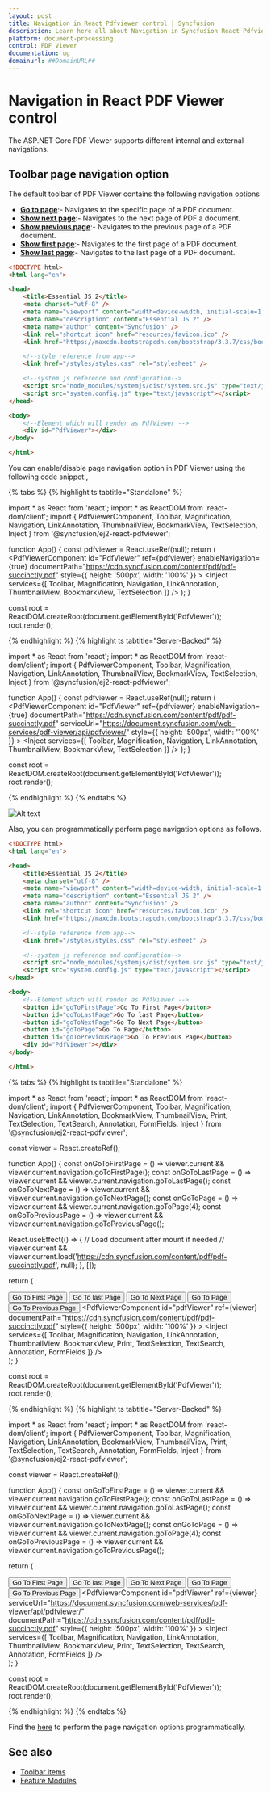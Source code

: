 ```yaml
---
layout: post
title: Navigation in React Pdfviewer control | Syncfusion
description: Learn here all about Navigation in Syncfusion React Pdfviewer control of Syncfusion Essential JS 2 and more.
platform: document-processing
control: PDF Viewer
documentation: ug
domainurl: ##DomainURL##
---
```


# Navigation in React PDF Viewer control

The ASP.NET Core PDF Viewer supports different internal and external navigations.

## Toolbar page navigation option

The default toolbar of PDF Viewer contains the following navigation options

* [**Go to page**](https://ej2.syncfusion.com/react/documentation/api/pdfviewer/navigation/#gotopage):- Navigates to the specific page of a PDF document.
* [**Show next page**](https://ej2.syncfusion.com/react/documentation/api/pdfviewer/navigation/#gotonextpage):- Navigates to the next page of PDF a document.
* [**Show previous page**](https://ej2.syncfusion.com/react/documentation/api/pdfviewer/navigation/#gotopreviouspage):- Navigates to the previous page of a PDF document.
* [**Show first page**](https://ej2.syncfusion.com/react/documentation/api/pdfviewer/navigation/#gotofirstpage):-  Navigates to the first page of a PDF document.
* [**Show last page**](https://ej2.syncfusion.com/react/documentation/api/pdfviewer/navigation/#gotolastpage):- Navigates to the last page of a PDF document.

```html
<!DOCTYPE html>
<html lang="en">

<head>
    <title>Essential JS 2</title>
    <meta charset="utf-8" />
    <meta name="viewport" content="width=device-width, initial-scale=1.0, user-scalable=no" />
    <meta name="description" content="Essential JS 2" />
    <meta name="author" content="Syncfusion" />
    <link rel="shortcut icon" href="resources/favicon.ico" />
    <link href="https://maxcdn.bootstrapcdn.com/bootstrap/3.3.7/css/bootstrap.min.css" rel="stylesheet" />

    <!--style reference from app-->
    <link href="/styles/styles.css" rel="stylesheet" />

    <!--system js reference and configuration-->
    <script src="node_modules/systemjs/dist/system.src.js" type="text/javascript"></script>
    <script src="system.config.js" type="text/javascript"></script>
</head>

<body>
    <!--Element which will render as PdfViewer -->
    <div id="PdfViewer"></div>
</body>

</html>
```

You can enable/disable page navigation option in PDF Viewer using the following code snippet.,

{% tabs %}
{% highlight ts tabtitle="Standalone" %}

import * as React from 'react';
import * as ReactDOM from 'react-dom/client';
import {
  PdfViewerComponent,
  Toolbar,
  Magnification,
  Navigation,
  LinkAnnotation,
  ThumbnailView,
  BookmarkView,
  TextSelection,
  Inject
} from '@syncfusion/ej2-react-pdfviewer';

function App() {
  const pdfviewer = React.useRef(null);
  return (
    <PdfViewerComponent
      id="PdfViewer"
      ref={pdfviewer}
      enableNavigation={true}
      documentPath="https://cdn.syncfusion.com/content/pdf/pdf-succinctly.pdf"
      style={{ height: '500px', width: '100%' }}
    >
      <Inject services={[
        Toolbar,
        Magnification,
        Navigation,
        LinkAnnotation,
        ThumbnailView,
        BookmarkView,
        TextSelection
      ]} />
    </PdfViewerComponent>
  );
}

const root = ReactDOM.createRoot(document.getElementById('PdfViewer'));
root.render(<App />);

{% endhighlight %}
{% highlight ts tabtitle="Server-Backed" %}

import * as React from 'react';
import * as ReactDOM from 'react-dom/client';
import {
  PdfViewerComponent,
  Toolbar,
  Magnification,
  Navigation,
  LinkAnnotation,
  ThumbnailView,
  BookmarkView,
  TextSelection,
  Inject
} from '@syncfusion/ej2-react-pdfviewer';

function App() {
  const pdfviewer = React.useRef(null);
  return (
    <PdfViewerComponent
      id="PdfViewer"
      ref={pdfviewer}
      enableNavigation={true}
      documentPath="https://cdn.syncfusion.com/content/pdf/pdf-succinctly.pdf"
      serviceUrl="https://document.syncfusion.com/web-services/pdf-viewer/api/pdfviewer/"
      style={{ height: '500px', width: '100%' }}
    >
      <Inject services={[
        Toolbar,
        Magnification,
        Navigation,
        LinkAnnotation,
        ThumbnailView,
        BookmarkView,
        TextSelection
      ]} />
    </PdfViewerComponent>
  );
}

const root = ReactDOM.createRoot(document.getElementById('PdfViewer'));
root.render(<App />);

{% endhighlight %}
{% endtabs %}

![Alt text](../images/navigation.png)

Also, you can programmatically perform page navigation options as follows.

```html
<!DOCTYPE html>
<html lang="en">

<head>
    <title>Essential JS 2</title>
    <meta charset="utf-8" />
    <meta name="viewport" content="width=device-width, initial-scale=1.0, user-scalable=no" />
    <meta name="description" content="Essential JS 2" />
    <meta name="author" content="Syncfusion" />
    <link rel="shortcut icon" href="resources/favicon.ico" />
    <link href="https://maxcdn.bootstrapcdn.com/bootstrap/3.3.7/css/bootstrap.min.css" rel="stylesheet" />

    <!--style reference from app-->
    <link href="/styles/styles.css" rel="stylesheet" />

    <!--system js reference and configuration-->
    <script src="node_modules/systemjs/dist/system.src.js" type="text/javascript"></script>
    <script src="system.config.js" type="text/javascript"></script>
</head>

<body>
    <!--Element which will render as PdfViewer -->
    <button id="goToFirstPage">Go To First Page</button>
    <button id="goToLastPage">Go To last Page</button>
    <button id="goToNextPage">Go To Next Page</button>
    <button id="goToPage">Go To Page</button>
    <button id="goToPreviousPage">Go To Previous Page</button>
    <div id="PdfViewer"></div>
</body>

</html>
```

{% tabs %}
{% highlight ts tabtitle="Standalone" %}

import * as React from 'react';
import * as ReactDOM from 'react-dom/client';
import {
  PdfViewerComponent,
  Toolbar,
  Magnification,
  Navigation,
  LinkAnnotation,
  BookmarkView,
  ThumbnailView,
  Print,
  TextSelection,
  TextSearch,
  Annotation,
  FormFields,
  Inject
} from '@syncfusion/ej2-react-pdfviewer';

const viewer = React.createRef();

function App() {
  const onGoToFirstPage = () => viewer.current && viewer.current.navigation.goToFirstPage();
  const onGoToLastPage = () => viewer.current && viewer.current.navigation.goToLastPage();
  const onGoToNextPage = () => viewer.current && viewer.current.navigation.goToNextPage();
  const onGoToPage = () => viewer.current && viewer.current.navigation.goToPage(4);
  const onGoToPreviousPage = () => viewer.current && viewer.current.navigation.goToPreviousPage();

  React.useEffect(() => {
    // Load document after mount if needed
    // viewer.current && viewer.current.load('https://cdn.syncfusion.com/content/pdf/pdf-succinctly.pdf', null);
  }, []);

  return (
    <div>
      <button id="goToFirstPage" onClick={onGoToFirstPage}>Go To First Page</button>
      <button id="goToLastPage" onClick={onGoToLastPage}>Go To last Page</button>
      <button id="goToNextPage" onClick={onGoToNextPage}>Go To Next Page</button>
      <button id="goToPage" onClick={onGoToPage}>Go To Page</button>
      <button id="goToPreviousPage" onClick={onGoToPreviousPage}>Go To Previous Page</button>
      <PdfViewerComponent
        id="pdfViewer"
        ref={viewer}
        documentPath="https://cdn.syncfusion.com/content/pdf/pdf-succinctly.pdf"
        style={{ height: '500px', width: '100%' }}
      >
        <Inject services={[
          Toolbar,
          Magnification,
          Navigation,
          LinkAnnotation,
          ThumbnailView,
          BookmarkView,
          Print,
          TextSelection,
          TextSearch,
          Annotation,
          FormFields
        ]} />
      </PdfViewerComponent>
    </div>
  );
}

const root = ReactDOM.createRoot(document.getElementById('PdfViewer'));
root.render(<App />);

{% endhighlight %}
{% highlight ts tabtitle="Server-Backed" %}

import * as React from 'react';
import * as ReactDOM from 'react-dom/client';
import {
  PdfViewerComponent,
  Toolbar,
  Magnification,
  Navigation,
  LinkAnnotation,
  BookmarkView,
  ThumbnailView,
  Print,
  TextSelection,
  TextSearch,
  Annotation,
  FormFields,
  Inject
} from '@syncfusion/ej2-react-pdfviewer';

const viewer = React.createRef();

function App() {
  const onGoToFirstPage = () => viewer.current && viewer.current.navigation.goToFirstPage();
  const onGoToLastPage = () => viewer.current && viewer.current.navigation.goToLastPage();
  const onGoToNextPage = () => viewer.current && viewer.current.navigation.goToNextPage();
  const onGoToPage = () => viewer.current && viewer.current.navigation.goToPage(4);
  const onGoToPreviousPage = () => viewer.current && viewer.current.navigation.goToPreviousPage();

  return (
    <div>
      <button id="goToFirstPage" onClick={onGoToFirstPage}>Go To First Page</button>
      <button id="goToLastPage" onClick={onGoToLastPage}>Go To last Page</button>
      <button id="goToNextPage" onClick={onGoToNextPage}>Go To Next Page</button>
      <button id="goToPage" onClick={onGoToPage}>Go To Page</button>
      <button id="goToPreviousPage" onClick={onGoToPreviousPage}>Go To Previous Page</button>
      <PdfViewerComponent
        id="pdfViewer"
        ref={viewer}
        serviceUrl="https://document.syncfusion.com/web-services/pdf-viewer/api/pdfviewer/"
        documentPath="https://cdn.syncfusion.com/content/pdf/pdf-succinctly.pdf"
        style={{ height: '500px', width: '100%' }}
      >
        <Inject services={[
          Toolbar,
          Magnification,
          Navigation,
          LinkAnnotation,
          ThumbnailView,
          BookmarkView,
          Print,
          TextSelection,
          TextSearch,
          Annotation,
          FormFields
        ]} />
      </PdfViewerComponent>
    </div>
  );
}

const root = ReactDOM.createRoot(document.getElementById('PdfViewer'));
root.render(<App />);

{% endhighlight %}
{% endtabs %}

Find the [here](https://stackblitz.com/edit/5dqbkd?file=index.ts) to perform the page navigation options programmatically.

## See also

* [Toolbar items](https://help.syncfusion.com/document-processing/pdf/pdf-viewer/react/toolbar/)
* [Feature Modules](https://help.syncfusion.com/document-processing/pdf/pdf-viewer/react/feature-module/)